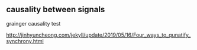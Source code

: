 
## causality between signals

grainger causality test

http://jinhyuncheong.com/jekyll/update/2019/05/16/Four_ways_to_qunatify_synchrony.html
